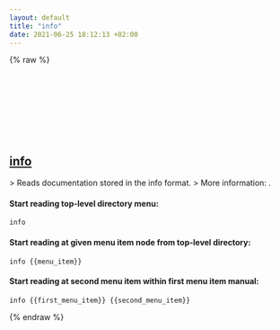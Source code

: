 ```yaml
---
layout: default
title: "info"
date: 2021-06-25 18:12:13 +02:00
---
```

{% raw %}
<h2 id="info">
  <a href="/en/common/info.html">info</a> <a href="#info"><svg class="icon">
    <use href="/assets/images/unicode_sprite.svg#link" />
  </svg></a>
</h2>
> Reads documentation stored in the info format.
> More information: <https://en.wikipedia.org/wiki/Info_(Unix)>.

#### Start reading top-level directory menu:
```shell
info
```
#### Start reading at given menu item node from top-level directory:
```shell
info {{menu_item}}
```
#### Start reading at second menu item within first menu item manual:
```shell
info {{first_menu_item}} {{second_menu_item}}
```
{% endraw %}